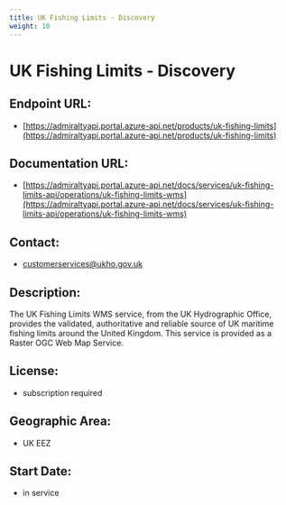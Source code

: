```yaml
---
title: UK Fishing Limits - Discovery
weight: 10
---
```


# UK Fishing Limits - Discovery

## Endpoint URL:
 - [https://admiraltyapi.portal.azure-api.net/products/uk-fishing-limits](https://admiraltyapi.portal.azure-api.net/products/uk-fishing-limits)

## Documentation URL:
 - [https://admiraltyapi.portal.azure-api.net/docs/services/uk-fishing-limits-api/operations/uk-fishing-limits-wms](https://admiraltyapi.portal.azure-api.net/docs/services/uk-fishing-limits-api/operations/uk-fishing-limits-wms)

## Contact:
 - [customerservices@ukho.gov.uk](mailto:customerservices@ukho.gov.uk)

## Description:
The UK Fishing Limits WMS service, from the UK Hydrographic Office, provides the validated, authoritative and reliable source of UK maritime fishing limits around the United Kingdom. This service is provided as a Raster OGC Web Map Service.

## License:
 - subscription required

## Geographic Area:
 - UK EEZ

## Start Date:
 - in service

